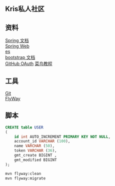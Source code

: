 ## Kris私人社区

## 资料
[Spring 文档](https://spring.io/guides)  
[Spring Web](https://spring.io/guides/gs/serving-web-content/)  
[es](http://elasticsearch.cn/explore/)  
[bootstrap 文档](https://v3.bootcss.com/getting-started/)  
[GitHub OAuth](https://docs.github.com/en/developers/apps/building-oauth-apps)
[菜鸟教程](https://www.runoob.com/java/java-tutorial.html)
## 工具
[Git](https://git-scm.com/download)  
[FlyWay](https://flywaydb.org/)
## 脚本
```sql
CREATE table USER
(
    id int AUTO_INCREMENT PRIMARY KEY NOT NULL,
    account_id VARCHAR (100),
    name VARCHAR (50),
    token VARCHAR (36),
    gmt_create BIGINT ,
    gmt_modified BIGINT
);
```
```bash
mvn flyway:clean
mvn flyway:migrate
```
